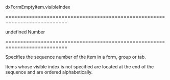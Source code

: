 <!--id-->dxFormEmptyItem.visibleIndex<!--/id-->
===========================================================================
<!--default-->undefined<!--/default-->
<!--type-->Number<!--/type-->
===========================================================================

<!--shortDescription-->
Specifies the sequence number of the item in a form, group or tab.
<!--/shortDescription-->

<!--fullDescription-->
Items whose visible index is not specified are located at the end of the sequence and are ordered alphabetically.
<!--/fullDescription-->